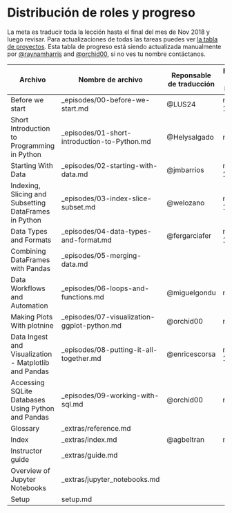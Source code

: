 # Distribución de roles y progreso

La meta es traducir toda la lección hasta el final del mes de Nov 2018 y luego revisar. Para actualizaciones de todas las tareas puedes ver [la tabla de proyectos](https://github.com/Carpentries-ES/python-ecology-lesson-es/projects/1). Esta tabla de progreso está siendo actualizada manualmente por [@raynamharris](https://github.com/raynamharris) and [@orchid00](https://github.com/orchid00), si no ves tu nombre contáctanos.

Archivo | Nombre de archivo | Reponsable de traducción | Fecha de inicio | Fecha de entrega | Responsable de revisión | Fecha de inicio | Fecha de entrega
--- | --- | --- | --- | --- | --- | --- | --- 
Before we start | _episodes/00-before-we-start.md | @LUS24 | nov 10 | |||
Short Introduction to Programming in Python | _episodes/01-short-introduction-to-Python.md | @Helysalgado | nov 9 | |||
Starting With Data | _episodes/02-starting-with-data.md | @jmbarrios  | nov 10 | |||
Indexing, Slicing and Subsetting DataFrames in Python | _episodes/03-index-slice-subset.md | @welozano  | nov 10 | |@orchid00| nov 11 |
Data Types and Formats | _episodes/04-data-types-and-format.md |  @fergarciafer  | nov 10 | |||
Combining DataFrames with Pandas | _episodes/05-merging-data.md |  |  | |||
Data Workflows and Automation | _episodes/06-loops-and-functions.md | @miguelgondu  | nov 9 | |||
Making Plots With plotnine | _episodes/07-visualization-ggplot-python.md | @orchid00 | nov10  | |||
Data Ingest and Visualization - Matplotlib and Pandas | _episodes/08-putting-it-all-together.md | @enricescorsa | nov 11 | |||
Accessing SQLite Databases Using Python and Pandas | _episodes/09-working-with-sql.md | @orchid00 | nov 9 | nov10||||
Glossary | _extras/reference.md |  |  | ||||
Index | _extras/index.md | @agbeltran | nov 9 | ||||
Instructor guide | _extras/guide.md |  |  | ||||
Overview of Jupyter Notebooks | _extras/jupyter_notebooks.md |  |  | ||||
Setup | setup.md |  |  | ||||
